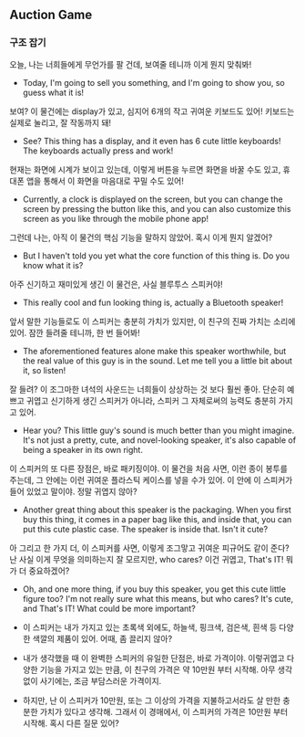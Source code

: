 ## Auction Game
### 구조 잡기
오늘, 나는 너희들에게 무언가를 팔 건데, 보여줄 테니까 이게 뭔지 맞춰봐!
- Today, I'm going to sell you something, and I'm going to show you, so guess what it is!

보여? 이 물건에는 display가 있고, 심지어 6개의 작고 귀여운 키보드도 있어! 키보드는 실제로 눌리고, 잘 작동까지 돼!
- See? This thing has a display, and it even has 6 cute little keyboards! The keyboards actually press and work!

현재는 화면에 시계가 보이고 있는데, 이렇게 버튼을 누르면 화면을 바꿀 수도 있고, 휴대폰 앱을 통해서 이 화면을 마음대로 꾸밀 수도 있어!
- Currently, a clock is displayed on the screen, but you can change the screen by pressing the button like this, and you can also customize this screen as you like through the mobile phone app!

그런데 나는, 아직 이 물건의 핵심 기능을 말하지 않았어. 혹시 이게 뭔지 알겠어?
- But I haven't told you yet what the core function of this thing is. Do you know what it is?

아주 신기하고 재미있게 생긴 이 물건은, 사실 블루투스 스피커야!
- This really cool and fun looking thing is, actually a Bluetooth speaker!

앞서 말한 기능들로도 이 스피커는 충분히 가치가 있지만, 이 친구의 진짜 가치는 소리에 있어. 잠깐 들려줄 테니까, 한 번 들어봐!
- The aforementioned features alone make this speaker worthwhile, but the real value of this guy is in the sound. Let me tell you a little bit about it, so listen!

잘 들려? 이 조그마한 녀석의 사운드는 너희들이 상상하는 것 보다 훨씬 좋아. 단순히 예쁘고 귀엽고 신기하게 생긴 스피커가 아니라, 스피커 그 자체로써의 능력도 충분히 가지고 있어.
- Hear you? This little guy's sound is much better than you might imagine. It's not just a pretty, cute, and novel-looking speaker, it's also capable of being a speaker in its own right.

이 스피커의 또 다른 장점은, 바로 패키징이야. 이 물건을 처음 사면, 이런 종이 봉투를 주는데, 그 안에는 이런 귀여운 플라스틱 케이스를 넣을 수가 있어. 이 안에 이 스피커가 들어 있었고 말이야. 정말 귀엽지 않아?
- Another great thing about this speaker is the packaging. When you first buy this thing, it comes in a paper bag like this, and inside that, you can put this cute plastic case. The speaker is inside that. Isn't it cute?

아 그리고 한 가지 더, 이 스피커를 사면, 이렇게 조그맣고 귀여운 피규어도 같이 준다? 난 사실 이게 무엇을 의미하는지 잘 모르지만, who cares? 이건 귀엽고, That's IT! 뭐가 더 중요하겠어?
- Oh, and one more thing, if you buy this speaker, you get this cute little figure too? I'm not really sure what this means, but who cares? It's cute, and That's IT! What could be more important?
  
- 이 스피커는 내가 가지고 있는 초록색 외에도, 하늘색, 핑크색, 검은색, 흰색 등 다양한 색깔의 제품이 있어. 어때, 좀 끌리지 않아?

- 내가 생각했을 때 이 완벽한 스피커의 유일한 단점은, 바로 가격이야. 이렇귀엽고 다양한 기능을 가지고 있는 만큼, 이 친구의 가격은 약 10만원 부터 시작해. 아무 생각 없이 사기에는, 조금 부담스러운 가격이지.

- 하지만, 난 이 스피커가 10만원, 또는 그 이상의 가격을 지불하고서라도 살 만한 충분한 가치가 있다고 생각해. 그래서 이 경매에서, 이 스피커의 가격은 10만원 부터 시작해. 혹시 다른 질문 있어?